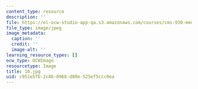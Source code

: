```yaml
---
content_type: resource
description: ''
file: https://ol-ocw-studio-app-qa.s3.amazonaws.com/courses/cms-930-media-education-and-the-marketplace-fall-2001/c951e5fb2c460968d80e525ef5ccc0ea_10.jpg
file_type: image/jpeg
image_metadata:
  caption: ''
  credit: ''
  image-alt: ''
learning_resource_types: []
ocw_type: OCWImage
resourcetype: Image
title: 10.jpg
uid: c951e5fb-2c46-0968-d80e-525ef5ccc0ea
---
```


